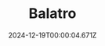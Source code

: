 ---
title: "Balatro"
id: 2379780
date: 2024-12-19T00:00:04.671Z
link: games/steam/recent/balatro
image: http://media.steampowered.com/steamcommunity/public/images/apps/2379780/b6018068070ab0e23561694c11f7950dd6f4c752.jpg
playtime_2weeks: 548
playtime_forever: 3809
playtime_windows_forever: 0
playtime_mac_forever: 58
playtime_linux_forever: 3751
playtime_deck_forever: 3751
---